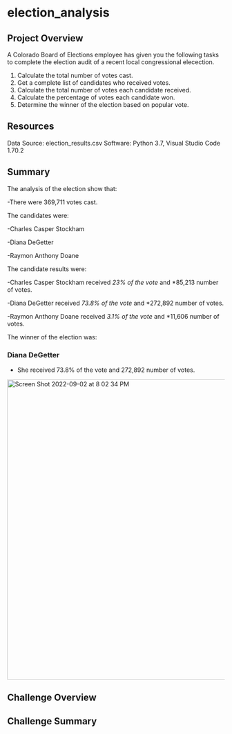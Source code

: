 # election_analysis


## Project Overview
A Colorado Board of Elections employee has given you the following tasks to complete the election audit of a recent local congressional elecection.

1. Calculate the total number of votes cast.
2. Get a complete list of candidates who received votes.
3. Calculate the total number of votes each candidate received.
4. Calculate the percentage of votes each candidate won.
5. Determine the winner of the election based on popular vote.

## Resources
Data Source: election_results.csv
Software: Python 3.7, Visual Studio Code 1.70.2

## Summary
The analysis of the election show that:

-There were 369,711 votes cast. 

The candidates were:

  -Charles Casper Stockham

  -Diana DeGetter
  
  -Raymon Anthony Doane
  
The candidate results were:

  -Charles Casper Stockham received *23% of the vote* and *85,213 number of votes.
  
  -Diana DeGetter received *73.8%  of the vote* and *272,892 number of votes. 
  
  -Raymon Anthony Doane received *3.1% of the vote* and *11,606 number of votes.
  
The winner of the election was: 
### Diana DeGetter

 - She received 73.8% of the vote and 272,892 number of votes.
 
  <img width="696" alt="Screen Shot 2022-09-02 at 8 02 34 PM" src="https://user-images.githubusercontent.com/110702997/188249781-eb499792-f6cb-4753-86f4-04298ba963e4.png">
 
 ## Challenge Overview
 
 ## Challenge Summary
 

